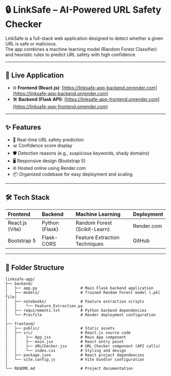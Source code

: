 # 🔒 LinkSafe – AI-Powered URL Safety Checker

LinkSafe is a full-stack web application designed to detect whether a given URL is safe or malicious.  
The app combines a machine learning model (Random Forest Classifier) and heuristic rules to predict URL safety with high confidence.

---

## 🚀 Live Application

- 🌐 **Frontend (React.js)**: [https://linksafe-app-backend.onrender.com](https://linksafe-app-backend.onrender.com)
- 🛠️ **Backend (Flask API)**: [https://linksafe-app-frontend.onrender.com](https://linksafe-app-frontend.onrender.com)


---

## ✨ Features

- 🔎 Real-time URL safety prediction
- 📊 Confidence score display
- 🛡️ Detection reasons (e.g., suspicious keywords, shady domains)
- 🖥️ Responsive design (Bootstrap 5)
- 🌐 Hosted online using Render.com
- 📦 Organized codebase for easy deployment and scaling

---

## 🛠️ Tech Stack

| Frontend               | Backend             | Machine Learning | Deployment      |
|:------------------------|:--------------------|:-----------------|:----------------|
| React.js (Vite)          | Python (Flask)       | Random Forest (Scikit-Learn) | Render.com |
| Bootstrap 5             | Flask-CORS           | Feature Extraction Techniques | GitHub |

---

## 📂 Folder Structure

```plaintext
linksafe-app/
├── backend/                    
│   ├── app.py                   # Main Flask backend application
│   ├── models/                  # Trained Random Forest model (.pkl file)
│   ├── notebooks/               # Feature extraction scripts
│   │    └── Feature_Extraction.py
│   ├── requirements.txt         # Python backend dependencies
│   └── Procfile                 # Render deployment configuration
│
├── frontend/                   
│   ├── public/                  # Static assets
│   ├── src/                     # React.js source code
│   │    ├── App.jsx             # Main App component
│   │    ├── main.jsx            # React entry point
│   │    ├── URLChecker.jsx      # URL Checker component (API calls)
│   │    └── index.css           # Styling and design
│   ├── package.json             # React project dependencies
│   └── vite.config.js           # Vite bundler configuration
│
└── README.md                    # Project documentation





